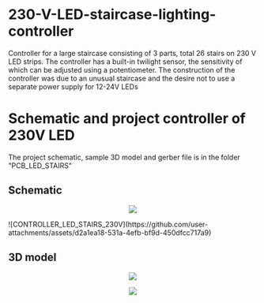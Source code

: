 # 230-V-LED-staircase-lighting-controller
Controller for a large staircase consisting of 3 parts, total 26 stairs on 230 V LED strips. The controller has a built-in twilight sensor, the sensitivity of which can be adjusted using a potentiometer.
The construction of the controller was due to an unusual staircase and the desire not to use a separate power supply for 12-24V LEDs 
# Schematic and project controller of 230V LED
The project schematic, sample 3D model and gerber file is in the folder "PCB_LED_STAIRS"
## Schematic
<p align="center">
  <img src="https://github.com/user-attachments/assets/4150136f-d2c2-4d96-87db-decae745a525">
</p>
![CONTROLLER_LED_STAIRS_230V](https://github.com/user-attachments/assets/d2a1ea18-531a-4efb-bf9d-450dfcc717a9)

## 3D model
<p align="center">
  <img src="https://github.com/user-attachments/assets/d2a1ea18-531a-4efb-bf9d-450dfcc717a9">
</p>

<p align="center">
  <img src="https://github.com/user-attachments/assets/e8d78b4d-09ef-4ffb-ac50-9e90cfc52420">
</p>
